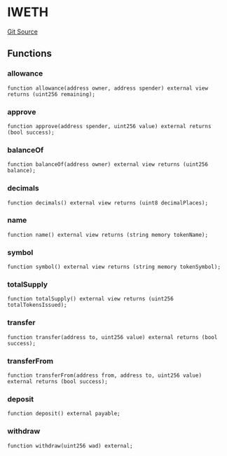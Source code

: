 # IWETH
[Git Source](https://github.com/SyncCode2017/yield-aggregator-hh/blob/01148571bb2766461391b15c703f4fd7ab15471a/contracts/interfaces/IWETH.sol)


## Functions
### allowance


```solidity
function allowance(address owner, address spender) external view returns (uint256 remaining);
```

### approve


```solidity
function approve(address spender, uint256 value) external returns (bool success);
```

### balanceOf


```solidity
function balanceOf(address owner) external view returns (uint256 balance);
```

### decimals


```solidity
function decimals() external view returns (uint8 decimalPlaces);
```

### name


```solidity
function name() external view returns (string memory tokenName);
```

### symbol


```solidity
function symbol() external view returns (string memory tokenSymbol);
```

### totalSupply


```solidity
function totalSupply() external view returns (uint256 totalTokensIssued);
```

### transfer


```solidity
function transfer(address to, uint256 value) external returns (bool success);
```

### transferFrom


```solidity
function transferFrom(address from, address to, uint256 value) external returns (bool success);
```

### deposit


```solidity
function deposit() external payable;
```

### withdraw


```solidity
function withdraw(uint256 wad) external;
```

